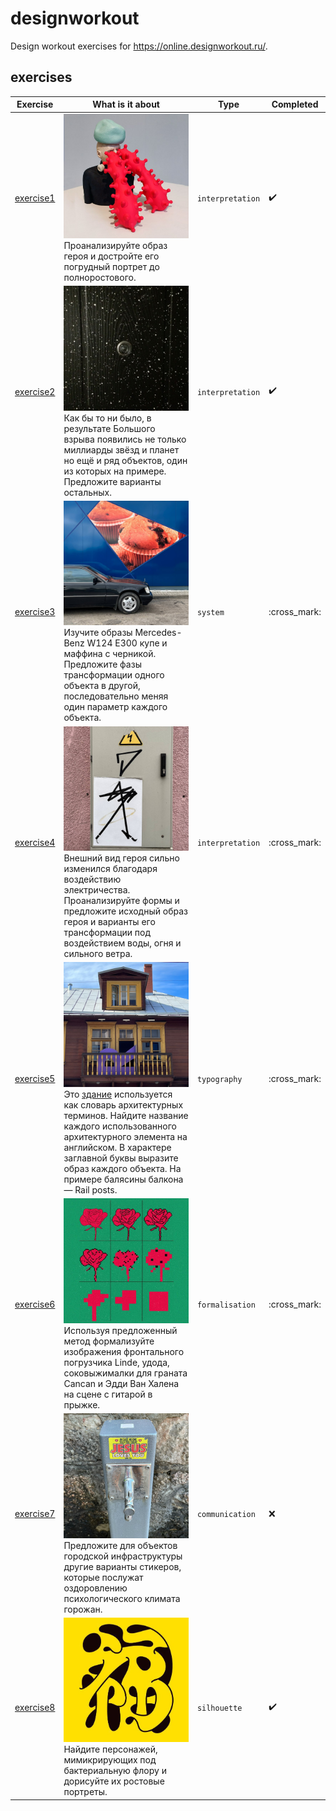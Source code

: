 # designworkout
Design workout exercises for https://online.designworkout.ru/.

## exercises

| Exercise | What is it about | Type | Completed |
| ---- | ----- | ---------- | ---------- |
| [exercise1](./exercise1/readme.md) | ![exercise1](./exercise1/exercise1.jpg) Проанализируйте образ героя и достройте его погрудный портрет до полноростового. | `interpretation` | :heavy_check_mark: |
| [exercise2](./exercise2/readme.md) | ![exercise2](./exercise2/exercise2.jpg) Как бы то ни было, в результате Большого взрыва появились не только миллиарды звёзд и планет но ещё и ряд объектов, один из которых на примере. Предложите варианты остальных. | `interpretation` | :heavy_check_mark: |
| [exercise3](./exercise3/readme.md) | ![exercise3](./exercise3/exercise3.jpg) Изучите образы Mercedes-Benz W124 Е300 купе и маффина с черникой. Предложите фазы трансформации одного объекта в другой, последовательно меняя один параметр каждого объекта. | `system` | :cross_mark: |
| [exercise4](./exercise4/readme.md) | ![exercise4](./exercise4/exercise4.jpg) Внешний вид героя сильно изменился благодаря воздействию электричества. Проанализируйте формы и предложите исходный образ героя и варианты его трансформации под воздействием воды, огня и сильного ветра. | `interpretation` | :cross_mark: |
| [exercise5](./exercise5/readme.md) | ![exercise5](./exercise5/exercise5.jpg) Это [здание](https://g.page/Raugs) используется как словарь архитектурных терминов. Найдите название каждого использованного архитектурного элемента на английском. В характере заглавной буквы выразите образ каждого объекта. На примере балясины балкона — Rail posts. | `typography` | :cross_mark: |
| [exercise6](./exercise6/readme.md) | ![exercise6](./exercise6/exercise6.jpg) Используя предложенный метод формализуйте изображения фронтального погрузчика Linde, удода, соковыжималки для граната Cancan и Эдди Ван Халена на сцене с гитарой в прыжке. | `formalisation` | :cross_mark: |
| [exercise7](./exercise7/readme.md) | ![exercise7](./exercise7/exercise7.jpg) Предложите для объектов городской инфраструктуры другие варианты стикеров, которые послужат оздоровлению психологического климата горожан. | `communication` | :x: |
| [exercise8](./exercise8/readme.md) | ![exercise8](./exercise8/exercise8.jpg) Найдите персонажей, мимикрирующих под бактериальную флору и дорисуйте их ростовые портреты. | `silhouette` | :heavy_check_mark: |

